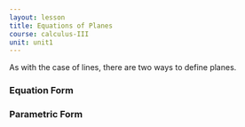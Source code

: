 ```yaml
---
layout: lesson
title: Equations of Planes
course: calculus-III
unit: unit1
---
```


As with the case of lines, there are two ways to define planes.

### Equation Form


### Parametric Form

